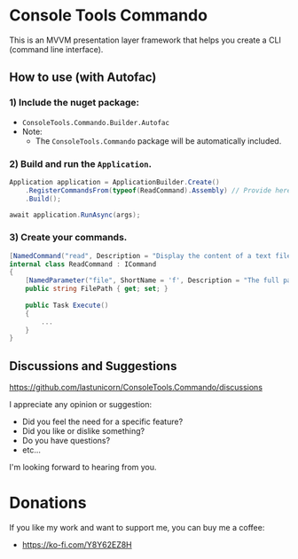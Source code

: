 # Console Tools Commando

This is an MVVM presentation layer framework that helps you create a CLI (command line interface).

## How to use (with Autofac)

### 1) Include the nuget package:

- `ConsoleTools.Commando.Builder.Autofac`
- Note:
  - The `ConsoleTools.Commando` package will be automatically included.


### 2) Build and run the `Application`.

```c#
Application application = ApplicationBuilder.Create()
    .RegisterCommandsFrom(typeof(ReadCommand).Assembly) // Provide here the assembly containing your commands.
    .Build();

await application.RunAsync(args);
```

### 3) Create your commands.

```c#
[NamedCommand("read", Description = "Display the content of a text file.")]
internal class ReadCommand : ICommand
{
    [NamedParameter("file", ShortName = 'f', Description = "The full path of the file.")]
    public string FilePath { get; set; }
    
	public Task Execute()
	{
		...
	}
}
```

## Discussions and Suggestions

https://github.com/lastunicorn/ConsoleTools.Commando/discussions

I appreciate any opinion or suggestion:

- Did you feel the need for a specific feature?
- Did you like or dislike something?
- Do you have questions?
- etc...

I'm looking forward to hearing from you.

# Donations

If you like my work and want to support me, you can buy me a coffee:

- https://ko-fi.com/Y8Y62EZ8H

